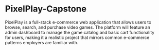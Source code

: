 # PixelPlay-Capstone
PixelPlay is a full-stack e-commerce web application that allows users to browse, search, and purchase video games. The platform will feature an admin dashboard to manage the game catalog and basic cart functionality for users, making it a realistic project that mirrors common e-commerce patterns employers are familiar with.

